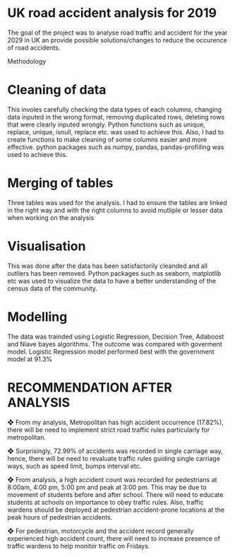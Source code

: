 # UK road accident analysis for 2019

The goal of the project was to analyse road traffic and accident for the year 2029 in UK an provide possible solutions/changes to reduce the occurence of road accidents.

Methodology

# Cleaning of data
This involes carefully checking the data types of each columns, changing data inputed in the wrong format, removing duplicated rows, deleting rows that were clearly inputed wrongly. Python functions such as unique, replace, unique, isnull, replace etc. was used to achieve this. Also, I had to create functions to make cleaning of some columns easier and more effective. python packages such as numpy, pandas, pandas-profiiling was used to achieve this.

# Merging of tables
Three tables was used for the analysis. I had to ensure the tables are linked in the right way and with the right columns to avoid mutliple or lesser data when working on the analysis

# Visualisation

This was done after the data has been satisfactorily cleanded and all outliers has been removed. Python packages such as seaborn, matplotlib etc was used to visualize the data to have a better understanding of the census data of the community.

# Modelling

The data was trainded using Logistic Regression, Decision Tree,
Adaboost and Niave bayes algorithms. The outcome was compared with goverment model. Logistic Regression model performed best with the government model at 91.3%

# RECOMMENDATION AFTER ANALYSIS
❖ From my analysis, Metropolitan has high accident occurrence (17.82%), there will be
need to implement strict road traffic rules particularly for metropolitan.

❖ Surprisingly, 72.99% of accidents was recorded in single carriage way, hence, there
will be need to revaluate traffic rules guiding single carriage ways, such as speed limit,
bumps interval etc.

❖ From analysis, a high accident count was recorded for pedestrians at 8:00am, 4:00 pm,
5:00 pm and peak at 3:00 pm. This may be due to movement of students before and after
school. There will need to educate students at schools on importance to obey traffic rules.
Also, traffic wardens should be deployed at pedestrian accident-prone locations at the
peak hours of pedestrian accidents.

❖ For pedestrian, motorcycle and the accident record generally experienced high accident
count, there will need to increase presence of traffic wardens to help monitor traffic on
Fridays.

